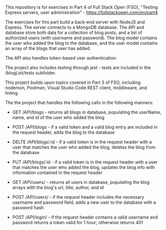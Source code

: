 This repository is for exercises in Part 4 of Full Stack Open (FSO), "Testing Express servers, user administration" - https://fullstackopen.com/en/part4

The exercises for this part build a back-end server with NodeJS and Express. The server connects to a MongoDB database. The API and database store both data for a collection of blog posts, and a list of authorized users (with username and password). The blog model contains the user who added the blog to the database, and the user model contains an array of the blogs that user has added.

The API also handles token-based user authentication.

The project also includes testing through jest - tests are included in the /blogList/tests subfolder.

This project builds upon topics covered in Part 3 of FSO, including nodemon, Postman, Visual Studio Code REST client, middleware, and linting.

The the project that handles the following calls in the following manners:
* GET /API/blogs - returns all blogs in database, populating the userName, name, and id of the user who added the blog
* POST /API/blogs - if a valid token and a valid blog entry are included in the request header, adds the blog to the database
* DELTE /API/blogs/:id - if a valid token is in the request header with a user that matches the user who added the blog, deletes the blog from the database
* PUT /API/blogs/:id - if a valid token is in the request header with a user that matches the user who added the blog, updates the blog info with information contained in the request header

* GET /API/users/ - returns all users in database, populating the blog arrays with the blog's url, title, author, and id
* POST /API/users/ - if the request header includes the necessary username and password field, adds a new user to the database with a password hash

* POST /API/login/ - if the request header contains a valid username and password returns a token valid for 1 hour; otherwise returns 401
